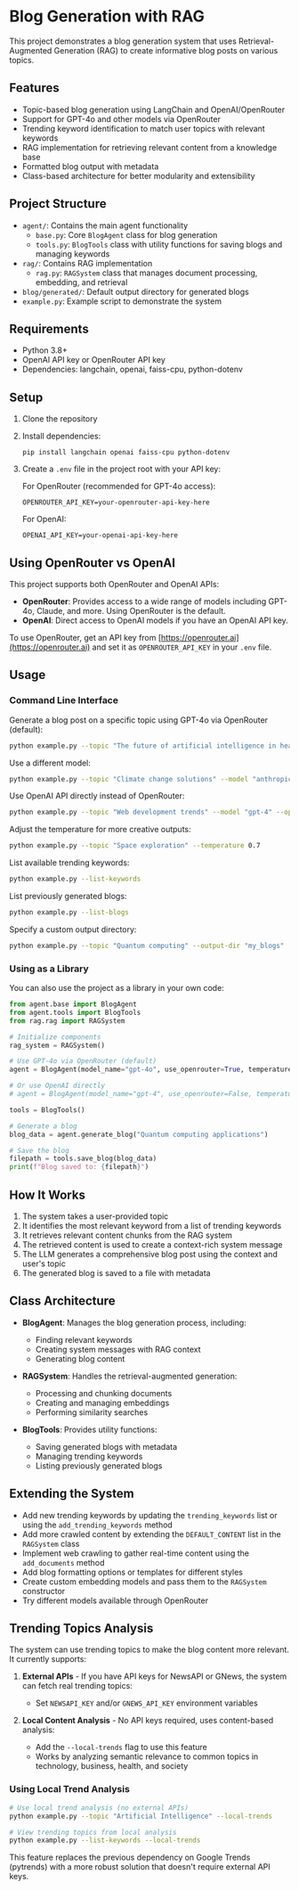 # Blog Generation with RAG

This project demonstrates a blog generation system that uses Retrieval-Augmented Generation (RAG) to create informative blog posts on various topics.

## Features

- Topic-based blog generation using LangChain and OpenAI/OpenRouter
- Support for GPT-4o and other models via OpenRouter
- Trending keyword identification to match user topics with relevant keywords
- RAG implementation for retrieving relevant content from a knowledge base
- Formatted blog output with metadata
- Class-based architecture for better modularity and extensibility

## Project Structure

- `agent/`: Contains the main agent functionality
  - `base.py`: Core `BlogAgent` class for blog generation
  - `tools.py`: `BlogTools` class with utility functions for saving blogs and managing keywords
- `rag/`: Contains RAG implementation
  - `rag.py`: `RAGSystem` class that manages document processing, embedding, and retrieval
- `blog/generated/`: Default output directory for generated blogs
- `example.py`: Example script to demonstrate the system

## Requirements

- Python 3.8+
- OpenAI API key or OpenRouter API key
- Dependencies: langchain, openai, faiss-cpu, python-dotenv

## Setup

1. Clone the repository
2. Install dependencies:
   ```
   pip install langchain openai faiss-cpu python-dotenv
   ```
3. Create a `.env` file in the project root with your API key:
   
   For OpenRouter (recommended for GPT-4o access):
   ```
   OPENROUTER_API_KEY=your-openrouter-api-key-here
   ```
   
   For OpenAI:
   ```
   OPENAI_API_KEY=your-openai-api-key-here
   ```

## Using OpenRouter vs OpenAI

This project supports both OpenRouter and OpenAI APIs:

- **OpenRouter**: Provides access to a wide range of models including GPT-4o, Claude, and more. Using OpenRouter is the default.
- **OpenAI**: Direct access to OpenAI models if you have an OpenAI API key.

To use OpenRouter, get an API key from [https://openrouter.ai](https://openrouter.ai) and set it as `OPENROUTER_API_KEY` in your `.env` file.

## Usage

### Command Line Interface

Generate a blog post on a specific topic using GPT-4o via OpenRouter (default):

```bash
python example.py --topic "The future of artificial intelligence in healthcare"
```

Use a different model:

```bash
python example.py --topic "Climate change solutions" --model "anthropic/claude-3-opus"
```

Use OpenAI API directly instead of OpenRouter:

```bash
python example.py --topic "Web development trends" --model "gpt-4" --openai
```

Adjust the temperature for more creative outputs:

```bash
python example.py --topic "Space exploration" --temperature 0.7
```

List available trending keywords:

```bash
python example.py --list-keywords
```

List previously generated blogs:

```bash
python example.py --list-blogs
```

Specify a custom output directory:

```bash
python example.py --topic "Quantum computing" --output-dir "my_blogs"
```

### Using as a Library

You can also use the project as a library in your own code:

```python
from agent.base import BlogAgent
from agent.tools import BlogTools
from rag.rag import RAGSystem

# Initialize components
rag_system = RAGSystem()

# Use GPT-4o via OpenRouter (default)
agent = BlogAgent(model_name="gpt-4o", use_openrouter=True, temperature=0)

# Or use OpenAI directly
# agent = BlogAgent(model_name="gpt-4", use_openrouter=False, temperature=0.3)

tools = BlogTools()

# Generate a blog
blog_data = agent.generate_blog("Quantum computing applications")

# Save the blog
filepath = tools.save_blog(blog_data)
print(f"Blog saved to: {filepath}")
```

## How It Works

1. The system takes a user-provided topic
2. It identifies the most relevant keyword from a list of trending keywords
3. It retrieves relevant content chunks from the RAG system
4. The retrieved content is used to create a context-rich system message
5. The LLM generates a comprehensive blog post using the context and user's topic
6. The generated blog is saved to a file with metadata

## Class Architecture

- **BlogAgent**: Manages the blog generation process, including:
  - Finding relevant keywords
  - Creating system messages with RAG context
  - Generating blog content
  
- **RAGSystem**: Handles the retrieval-augmented generation:
  - Processing and chunking documents
  - Creating and managing embeddings
  - Performing similarity searches
  
- **BlogTools**: Provides utility functions:
  - Saving generated blogs with metadata
  - Managing trending keywords
  - Listing previously generated blogs

## Extending the System

- Add new trending keywords by updating the `trending_keywords` list or using the `add_trending_keywords` method
- Add more crawled content by extending the `DEFAULT_CONTENT` list in the `RAGSystem` class
- Implement web crawling to gather real-time content using the `add_documents` method
- Add blog formatting options or templates for different styles
- Create custom embedding models and pass them to the `RAGSystem` constructor
- Try different models available through OpenRouter

## Trending Topics Analysis

The system can use trending topics to make the blog content more relevant. It currently supports:

1. **External APIs** - If you have API keys for NewsAPI or GNews, the system can fetch real trending topics:
   - Set `NEWSAPI_KEY` and/or `GNEWS_API_KEY` environment variables

2. **Local Content Analysis** - No API keys required, uses content-based analysis:
   - Add the `--local-trends` flag to use this feature
   - Works by analyzing semantic relevance to common topics in technology, business, health, and society

### Using Local Trend Analysis

```bash
# Use local trend analysis (no external APIs)
python example.py --topic "Artificial Intelligence" --local-trends

# View trending topics from local analysis
python example.py --list-keywords --local-trends
```

This feature replaces the previous dependency on Google Trends (pytrends) with a more robust solution that doesn't require external API keys.